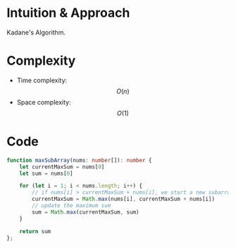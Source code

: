 # Intuition & Approach
Kadane's Algorithm.

# Complexity
- Time complexity: $$O(n)$$
- Space complexity: $$O(1)$$

# Code
```ts
function maxSubArray(nums: number[]): number {
    let currentMaxSum = nums[0]
    let sum = nums[0]

    for (let i = 1; i < nums.length; i++) {
        // if nums[i] > currentMaxSum + nums[i], we start a new subarray
        currentMaxSum = Math.max(nums[i], currentMaxSum + nums[i])
        // update the maximum sum
        sum = Math.max(currentMaxSum, sum)
    }    

    return sum
};
```